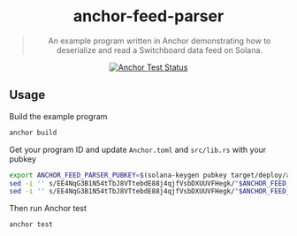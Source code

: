 <div align="center">

<!-- commonheader -->

<!-- commonheaderstop -->

# anchor-feed-parser

> An example program written in Anchor demonstrating how to deserialize and read
> a Switchboard data feed on Solana.

[![Anchor Test Status](https://github.com/switchboard-xyz/sbv2-solana/actions/workflows/anchor-test.yml/badge.svg)](https://github.com/switchboard-xyz/sbv2-solana/actions/workflows/anchor-test.yml)

</div>

<!-- install -->

<!-- installstop -->

## Usage

Build the example program

```bash
anchor build
```

Get your program ID and update `Anchor.toml` and `src/lib.rs` with your pubkey

```bash
export ANCHOR_FEED_PARSER_PUBKEY=$(solana-keygen pubkey target/deploy/anchor_feed_parser-keypair.json)
sed -i '' s/EE4NqG3B1N54tTbJ8VTtebdE88j4qjfVsbDXUUVFHegk/"$ANCHOR_FEED_PARSER_PUBKEY"/g Anchor.toml
sed -i '' s/EE4NqG3B1N54tTbJ8VTtebdE88j4qjfVsbDXUUVFHegk/"$ANCHOR_FEED_PARSER_PUBKEY"/g src/lib.rs
```

Then run Anchor test

```bash
anchor test
```
